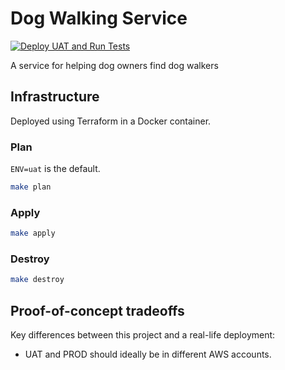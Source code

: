 # Dog Walking Service
[![Deploy UAT and Run Tests](https://github.com/rhargreaves/dog-walking/actions/workflows/deploy-uat.yaml/badge.svg)](https://github.com/rhargreaves/dog-walking/actions/workflows/deploy-uat.yaml)

A service for helping dog owners find dog walkers

## Infrastructure

Deployed using Terraform in a Docker container.

### Plan

`ENV=uat` is the default.

```bash
make plan
```

### Apply

```bash
make apply
```

### Destroy

```bash
make destroy
```

## Proof-of-concept tradeoffs

Key differences between this project and a real-life deployment:

* UAT and PROD should ideally be in different AWS accounts.
